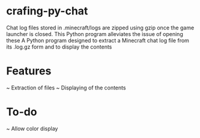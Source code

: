# crafing-py-chat
Chat log files stored in .minecraft/logs are zipped using gzip once the game launcher is closed. This Python program alleviates the issue of opening these A Python program designed to extract a Minecraft chat log file from its .log.gz form and to display the contents


# Features
~ Extraction of files
~ Displaying of the contents

# To-do
~ Allow color display
